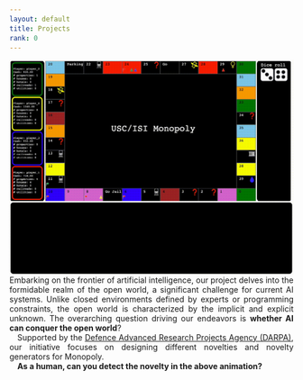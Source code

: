 ```yaml
---
layout: default
title: Projects
rank: 0
---
```

<a href="https://github.com/mayankkejriwal/GNOME-p3"><img class="project_img" style="float: left;" src="/assets/images/projects/monopoly.gif"></a> 
<p style='text-align: justify;'> Embarking on the frontier of artificial intelligence, our project delves into the formidable realm of the open world, a significant challenge for current AI systems. Unlike closed environments defined by experts or programming constraints, the open world is characterized by the implicit and explicit unknown. The overarching question driving our endeavors is <strong>whether AI can conquer the open world</strong>?
<br>
&emsp;Supported by the <a href="https://www.darpa.mil/program/science-of-artificial-intelligence-and-learning-for-open-world-novelty">Defence Advanced Research Projects Agency (DARPA)</a>, our initiative focuses on designing different novelties and novelty generators for Monopoly.
<br>
&emsp;<strong>As a human, can you detect the novelty in the above animation?</strong> </p> 
<!---
1. Open-monopoly
2. Open-poker
3. auto-clicking
4. auto-VASP
-->